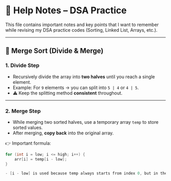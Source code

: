 # 📘 Help Notes – DSA Practice

This file contains important notes and key points that I want to remember while revising my DSA practice codes (Sorting, Linked List, Arrays, etc.).

---

## 🔹 Merge Sort (Divide & Merge)

### 1. Divide Step
- Recursively divide the array into **two halves** until you reach a single element.  
- Example: For `9` elements → you can split into `5 | 4` or `4 | 5`.  
- ⚠️ Keep the splitting method **consistent** throughout.

---

### 2. Merge Step
- While merging two sorted halves, use a temporary array `temp` to store sorted values.  
- After merging, **copy back** into the original array.

👉 Important formula:  
```cpp
for (int i = low; i <= high; i++) {
    arr[i] = temp[i - low];
}

- [i - low] is used because temp always starts from index 0, but in the original array, the subarray might start at    index low.